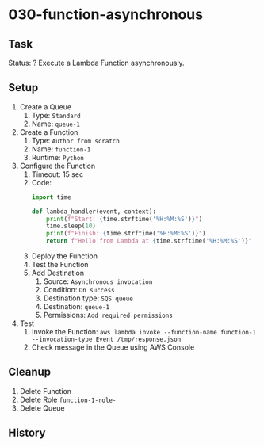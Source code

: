 # 030-function-asynchronous

## Task
Status: ?
Execute a Lambda Function asynchronously.

## Setup
1. Create a Queue
    1. Type: `Standard`
    2. Name: `queue-1`
2. Create a Function
    1. Type: `Author from scratch`
    2. Name: `function-1`
    3. Runtime: `Python`
3. Configure the Function
    1. Timeout: 15 sec
    2. Code:
       ```python
       import time

       def lambda_handler(event, context):
           print(f"Start: {time.strftime('%H:%M:%S')}")
           time.sleep(10)
           print(f"Finish: {time.strftime('%H:%M:%S')}")
           return f"Hello from Lambda at {time.strftime('%H:%M:%S')}"
       ```
    3. Deploy the Function
    4. Test the Function
    5. Add Destination
        1. Source: `Asynchronous invocation`
        2. Condition: `On success`
        3. Destination type: `SQS queue`
        4. Destination: `queue-1`
        5. Permissions: `Add required permissions`
4. Test
    1. Invoke the Function: `aws lambda invoke --function-name function-1 --invocation-type Event /tmp/response.json`
    2. Check message in the Queue using AWS Console

## Cleanup
1. Delete Function
2. Delete Role `function-1-role-`
3. Delete Queue

## History
